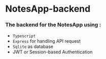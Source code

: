# NotesApp-backend

### The backend for the NotesApp using :
* `Typescript`
* `Express` for handling API request
* `Sqlite` as database
* JWT or Session-based Authentication